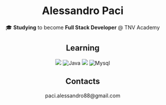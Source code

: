 <p align="center">
<h1 align="center">Alessandro Paci</h1>
  <p align="center">
  🎓 <strong>Studying</strong> to become <strong>Full Stack Developer</strong>  @ TNV Academy 
  </p>

</p>
<p align="center">
<p align="center">
<h2 align="center">Learning</h2>
</p>
<p align="center">
  <img src="https://img.shields.io/badge/-c--%23A8B9CC.svg?style=for-the-badge&logo=C&logoColor=white"/>
  <img src="https://img.shields.io/badge/java-%23007396.svg?style=for-the-badge&logo=Java&logoColor=white" alt="Java" />
  <img src="https://img.shields.io/badge/bash-%234EAA25.svg?style=for-the-badge&logo=GNU-Bash&logoColor=white" />
  <img src="https://img.shields.io/badge/mysql-%234479A1.svg?style=for-the-badge&logo=MySQL&logoColor=white" alt="Mysql" />
</p>

<p align="center">
<h2 align="center">Contacts</h2>
</p>
<p align="center">
paci.alessandro88@gmail.com
